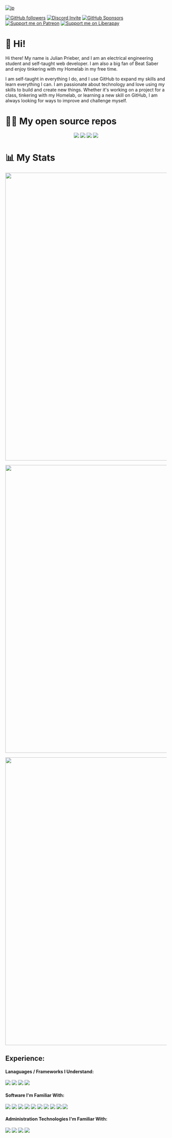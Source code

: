 [![jp](https://user-images.githubusercontent.com/60265788/206552184-713618bf-7dda-4107-a527-226d78834e40.png)](#)

[![GitHub followers](https://img.llc.ovh/github/followers/julianprieber?logo=GitHub&style=for-the-badge)](https://github.com/JulianPrieber)
[![Discord Invite](https://img.llc.ovh/discord/955765706111193118?color=4A55CC&label=Discord&logo=discord&style=for-the-badge)](https://discord.littlelink-custom.com/)
[![GitHub Sponsors](https://img.llc.ovh/github/sponsors/julianprieber?color=BF4B8A&logo=githubsponsors&style=for-the-badge)](https://github.com/sponsors/JulianPrieber)
[![Support me on Patreon](https://img.llc.ovh/endpoint.svg?url=https%3A%2F%2Fshieldsio-patreon.vercel.app%2Fapi%3Fusername%3Djulianprieber%26type%3Dpatrons&style=for-the-badge)](https://patreon.com/JulianPrieber)
[![Support me on Liberapay](https://img.llc.ovh/liberapay/patrons/LittleLink-Custom?logo=liberapay&label=LiberaPay&style=for-the-badge)](https://liberapay.com/LittleLink-Custom)

# 👋 Hi!

Hi there! My name is Julian Prieber, and I am an electrical engineering student and self-taught web developer. I am also a big fan of Beat Saber and enjoy tinkering with my Homelab in my free time.

I am self-taught in everything I do, and I use GitHub to expand my skills and learn everything I can. I am passionate about technology and love using my skills to build and create new things. Whether it's working on a project for a class, tinkering with my Homelab, or learning a new skill on GitHub, I am always looking for ways to improve and challenge myself.

# 🧑‍💻 My open source repos

<p align="center">
<a href="https://github.com/JulianPrieber/littlelink-custom"><img src="https://github-readme-stats-julianprieber.vercel.app/api/pin/?username=julianprieber&repo=littlelink-custom&theme=radical"></a>
<a href="https://github.com/JulianPrieber/llc-docker"><img src="https://github-readme-stats-julianprieber.vercel.app/api/pin/?username=julianprieber&repo=llc-docker&theme=radical"></a>
<a href="https://github.com/JulianPrieber/llc-themes"><img src="https://github-readme-stats-julianprieber.vercel.app/api/pin/?username=julianprieber&repo=llc-themes&theme=radical"></a>
<a href="https://github.com/JulianPrieber/llc-default"><img src="https://github-readme-stats-julianprieber.vercel.app/api/pin/?username=julianprieber&repo=llc-default&theme=radical"></a>
</p>

# 📊 My Stats

<p align="center">
  <a href="#"><img width="900" src="https://github-readme-stats-julianprieber.vercel.app/api?username=julianprieber&show_icons=true&count_private=true&theme=radical&role=COLLABORATOR"></a>
</p>

<p align="center">
  <a href="#"><img width="900" src="https://github-readme-streak-stats.herokuapp.com/?user=julianprieber&theme=dark&count_private=true&theme=radical"></a>
</p>

<p align="center">
  <a href="#"><img width="900" src="https://github-readme-stats-julianprieber.vercel.app/api/top-langs/?username=julianprieber&layout=compact&theme=radical&role=COLLABORATOR"></a>
</p>

## Experience:
#### Lanaguages / Frameworks I Understand:
<img src="https://img.llc.ovh/badge/php%20-%23316192.svg?&style=for-the-badge&logo=php"/>  <img src="https://img.llc.ovh/badge/laravel%20-%2343853D.svg?&style=for-the-badge&logo=node.js&logoColor=white"/> <img src="https://img.llc.ovh/badge/Powershell%20-%235391FE.svg?&style=for-the-badge&logo=powershell&logoColor=white"/> <img src="https://img.llc.ovh/badge/bash%20-%234EAA25.svg?&style=for-the-badge&logo=gnu-bash&logoColor=white"/>

#### Software I'm Familiar With:
<img src="https://img.llc.ovh/badge/apache%20-%23D42029.svg?&style=for-the-badge&logo=apache&logoColor=white"/> <img src="https://img.llc.ovh/badge/nginx%20-%23009639.svg?&style=for-the-badge&logo=nginx&logoColor=white"/> <img src="https://img.llc.ovh/badge/mysql-%2300f.svg?&style=for-the-badge&logo=mysql&logoColor=white"/> <img src ="https://img.llc.ovh/badge/mariadb-%23316192.svg?&style=for-the-badge&logo=postgresql&logoColor=white"/> <img src="https://img.llc.ovh/badge/docker%20-%230db7ed.svg?&style=for-the-badge&logo=docker&logoColor=white"/> <img src="https://img.llc.ovh/badge/adobe%20photoshop%20-%2331A8FF.svg?&style=for-the-badge&logo=adobe%20photoshop&logoColor=white"/> <img src="https://img.llc.ovh/badge/Windows 7/8/10%20-%230078D6.svg?&style=for-the-badge&logo=Windows&logoColor=white"/> <img src="https://img.llc.ovh/badge/Debian%20-%23A81D33.svg?&style=for-the-badge&logo=Debian&logoColor=white"/> <img src="https://img.llc.ovh/badge/Ubuntu%20-%23E95420.svg?&style=for-the-badge&logo=Ubuntu&logoColor=white"/> <img src="https://img.llc.ovh/badge/Microsoft 365%20-%230078D6.svg?&style=for-the-badge&logo=microsoft-office&logoColor=white"/>

#### Administration Technologies I'm Familiar With:
<img src="https://img.llc.ovh/badge/vmware%20-%23607078.svg?&style=for-the-badge&logo=vmware&logoColor=white"/> <img src="https://img.llc.ovh/badge/Proxmox--PVE%20-%23E95420.svg?&style=for-the-badge&logo=proxmox&logoColor=white"/> <img src="https://img.llc.ovh/badge/Windows Server 2012--2022%20-%230078D6.svg?&style=for-the-badge&logo=Windows&logoColor=white"/>  <img src="https://img.llc.ovh/badge/Ubuntu Server 16.04--22.04%20-%23E95420.svg?&style=for-the-badge&logo=Ubuntu&logoColor=white"/> 

